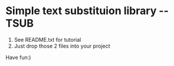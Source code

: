 Simple text substituion library -- TSUB
=========================================

1. See README.txt for tutorial
2. Just drop those 2 files into your project

Have fun:)
